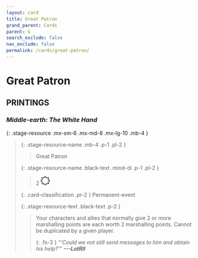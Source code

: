 ```yaml
---
layout: card
title: Great Patron
grand_parent: Cards
parent: G
search_exclude: false
nav_exclude: false
permalink: /cards/great-patron/
---
```


# Great Patron


## PRINTINGS


### _Middle-earth: The White Hand_

{: .stage-resource .mx-sm-6 .mx-md-8 .mx-lg-10 .mb-4 }
> {: .stage-resource-name .mb-4 .p-1 .pl-2 }
> > <div class="card-mp"></div>
> > <div class="card-name">Great Patron</div>
>
> {: .stage-resource-name .black-text .mind-di .p-1 .pl-2 }
> > 2 ![](/assets/images/stage-point.svg)
>
> {: .card-classification .pr-2 }
> Permanent-event
>
> {: .stage-resource-text .black-text .p-2 }
> > Your characters and allies that normally give 2 or more marshalling points are each worth 2 marshalling points. Cannot be duplicated by a given player.   
> > 
> > {: .fs-3 } 
> > _“‘Could we not still send messages to him and obtain his help?’”_ ***---&#65279;LotRII*** 
> 

